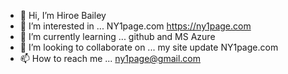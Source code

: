 - 👋 Hi, I’m Hiroe Bailey
- 👀 I’m interested in ... NY1page.com https://ny1page.com
- 🌱 I’m currently learning ... github and MS Azure
- 💞️ I’m looking to collaborate on ... my site update NY1page.com
- 📫 How to reach me ... ny1page@gmail.com

<!---
hbailey-github/hbailey-github is a ✨ special ✨ repository because its `README.md` (this file) appears on your GitHub profile.
You can click the Preview link to take a look at your changes.
--->
